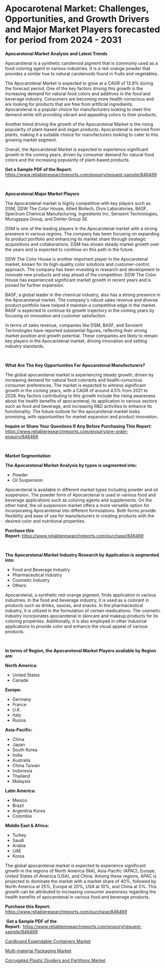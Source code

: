 <p><h1>Apocarotenal Market: Challenges, Opportunities, and Growth Drivers and Major Market Players forecasted for period from 2024 - 2031</h1></p><p><strong>Apocarotenal Market Analysis and Latest Trends</strong></p>
<p><p>Apocarotenal is a synthetic carotenoid pigment that is commonly used as a food coloring agent in various industries. It is a red-orange powder that provides a similar hue to natural carotenoids found in fruits and vegetables.</p><p>The Apocarotenal Market is expected to grow at a CAGR of 13.9% during the forecast period. One of the key factors driving this growth is the increasing demand for natural food colors and additives in the food and beverage industry. Consumers are becoming more health-conscious and are looking for products that are free from artificial ingredients. Apocarotenal is a popular choice for manufacturers looking to meet this demand while still providing vibrant and appealing colors to their products.</p><p>Another trend driving the growth of the Apocarotenal Market is the rising popularity of plant-based and vegan products. Apocarotenal is derived from plants, making it a suitable choice for manufacturers looking to cater to this growing market segment.</p><p>Overall, the Apocarotenal Market is expected to experience significant growth in the coming years, driven by consumer demand for natural food colors and the increasing popularity of plant-based products.</p></p>
<p><strong>Get a Sample PDF of the Report:&nbsp;</strong> <a href="https://www.reliableresearchreports.com/enquiry/request-sample/846469">https://www.reliableresearchreports.com/enquiry/request-sample/846469</a></p>
<p>&nbsp;</p>
<p><strong>Apocarotenal Major Market Players</strong></p>
<p><p>The Apocarotenal market is highly competitive with key players such as DSM, DDW The Color House, Allied Biotech, Divis Laboratories, BASF, Spectrum Chemical Manufacturing, Ingredients Inc, Sensient Technologies, Murugappa Group, and Dohler Group SE. </p><p>DSM is one of the leading players in the Apocarotenal market with a strong presence in various regions. The company has been focusing on expanding its product portfolio and enhancing its market share through strategic acquisitions and collaborations. DSM has shown steady market growth over the years and is expected to continue on this path in the future.</p><p>DDW The Color House is another important player in the Apocarotenal market, known for its high-quality color solutions and customer-centric approach. The company has been investing in research and development to innovate new products and stay ahead of the competition. DDW The Color House has experienced significant market growth in recent years and is poised for further expansion.</p><p>BASF, a global leader in the chemical industry, also has a strong presence in the Apocarotenal market. The company's robust sales revenue and diverse product portfolio have helped it maintain a competitive edge in the market. BASF is expected to continue its growth trajectory in the coming years by focusing on innovation and customer satisfaction.</p><p>In terms of sales revenue, companies like DSM, BASF, and Sensient Technologies have reported substantial figures, reflecting their strong market position and growth potential. These companies are likely to remain key players in the Apocarotenal market, driving innovation and setting industry standards.</p></p>
<p>&nbsp;</p>
<p><strong>What Are The Key Opportunities For Apocarotenal Manufacturers?</strong></p>
<p><p>The global apocarotenal market is experiencing steady growth, driven by increasing demand for natural food colorants and health-conscious consumer preferences. The market is expected to witness significant growth in the coming years, with a CAGR of around 4.5% from 2021 to 2026. Key factors contributing to this growth include the rising awareness about the health benefits of apocarotenal, its application in various sectors such as food and beverage, and increasing R&D activities to enhance its functionality. The future outlook for the apocarotenal market looks promising, with opportunities for market expansion and product innovation.</p></p>
<p><strong>Inquire or Share Your Questions If Any Before Purchasing This Report:</strong> <a href="https://www.reliableresearchreports.com/enquiry/pre-order-enquiry/846469">https://www.reliableresearchreports.com/enquiry/pre-order-enquiry/846469</a></p>
<p>&nbsp;</p>
<p><strong>Market Segmentation</strong></p>
<p><strong>The Apocarotenal Market Analysis by types is segmented into:</strong></p>
<p><ul><li>Powder</li><li>Oil Suspension</li></ul></p>
<p><p>Apocarotenal is available in different market types including powder and oil suspension. The powder form of Apocarotenal is used in various food and beverage applications such as coloring agents and supplements. On the other hand, the oil suspension market offers a more versatile option for incorporating Apocarotenal into different formulations. Both forms provide flexibility and ease of use for manufacturers in creating products with the desired color and nutritional properties.</p></p>
<p><strong>Purchase this Report:&nbsp;</strong><a href="https://www.reliableresearchreports.com/purchase/846469">https://www.reliableresearchreports.com/purchase/846469</a></p>
<p>&nbsp;</p>
<p><strong>The Apocarotenal Market Industry Research by Application is segmented into:</strong></p>
<p><ul><li>Food and Beverage Industry</li><li>Pharmaceutical Industry</li><li>Cosmetic Industry</li><li>Others</li></ul></p>
<p><p>Apocarotenal, a synthetic red-orange pigment, finds application in various industries. In the food and beverage industry, it is used as a colorant in products such as drinks, sauces, and snacks. In the pharmaceutical industry, it is utilized in the formulation of certain medications. The cosmetic industry incorporates apocarotenal in skincare and makeup products for its coloring properties. Additionally, it is also employed in other industrial applications to provide color and enhance the visual appeal of various products.</p></p>
<p>&nbsp;</p>
<p><strong>In terms of Region, the Apocarotenal Market Players available by Region are:</strong></p>
<p>
    <p> <strong> North America: </strong>
        <ul>
            <li>United States</li>
            <li>Canada</li>
        </ul>
        </p> 
    <p> <strong> Europe: </strong>
        <ul>
            <li>Germany</li>
            <li>France</li>
            <li>U.K.</li>
            <li>Italy</li>
            <li>Russia</li>
        </ul>
        </p> 
    <p> <strong> Asia-Pacific: </strong>
        <ul>
            <li>China</li>
            <li>Japan</li>
            <li>South Korea</li>
            <li>India</li>
            <li>Australia</li>
            <li>China Taiwan</li>
            <li>Indonesia</li>
            <li>Thailand</li>
            <li>Malaysia</li>
        </ul>
        </p> 
    <p> <strong> Latin America: </strong>
        <ul>
            <li>Mexico</li>
            <li>Brazil</li>
            <li>Argentina Korea</li>
            <li>Colombia</li>
        </ul>
        </p> 
    <p> <strong> Middle East & Africa: </strong>
        <ul>
            <li>Turkey</li>
            <li>Saudi</li>
            <li>Arabia</li>
            <li>UAE</li>
            <li>Korea</li>
        </ul>
    </p>
    </p>
<p><p>The global apocarotenal market is expected to experience significant growth in the regions of North America (NA), Asia-Pacific (APAC), Europe, United States of America (USA), and China. Among these regions, APAC is projected to dominate the market with a market share of 40%, followed by North America at 25%, Europe at 20%, USA at 10%, and China at 5%. This growth can be attributed to increasing consumer awareness regarding the health benefits of apocarotenal in various food and beverage products.</p></p>
<p><strong>Purchase this Report: </strong><a href="https://www.reliableresearchreports.com/purchase/846469">https://www.reliableresearchreports.com/purchase/846469</a></p>
<p>&nbsp;<strong>Get a Sample PDF of the Report:&nbsp;&nbsp;</strong><a href="https://www.reliableresearchreports.com/enquiry/request-sample/846469">https://www.reliableresearchreports.com/enquiry/request-sample/846469</a></p>
<p><strong></strong></p>
<p><p><a href="https://view.publitas.com/reportprime-1/cardboard-expendable-containers-market-offer-valuable-insights-into-market-size-market-share-market-trends-and-projections-spanning-from-2023-to-2030/">Cardboard Expendable Containers Market</a></p><p><a href="https://view.publitas.com/reportprime-1/multi-material-packaging-market-analysis-and-market-size-global-industry-overview-market-segmentation-and-forecast-2023-to-2030/">Multi-material Packaging Market</a></p><p><a href="https://view.publitas.com/reportprime-1/corrugated-plastic-dividers-and-partitions-market-centers-on-aspects-such-as-market-growth-market-share-market-opportunity-and-projected-forecasts-spanning-from-2023-to-2030/">Corrugated Plastic Dividers and Partitions Market</a></p></p>